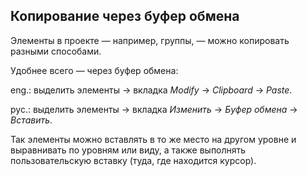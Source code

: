 ## Копирование через буфер обмена

Элементы в проекте — например, группы, — можно копировать разными способами.

Удобнее всего — через буфер обмена:

eng.: выделить элементы → вкладка _Modify_ → _Clipboard_ → _Paste_.

рус.: выделить элементы → вкладка _Изменить_ → _Буфер обмена_ → _Вставить_.

Так элементы можно вставлять в то же место на другом уровне и выравнивать по уровням или виду, а также выполнять пользовательскую вставку (туда, где находится курсор).
